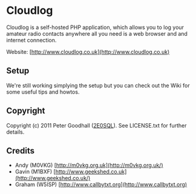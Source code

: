 # Cloudlog

Cloudlog is a self-hosted PHP application, which allows you to log your amateur radio contacts anywhere all you need is a web browser and and internet connection.

Website: [http://www.cloudlog.co.uk](http://www.cloudlog.co.uk)

## Setup

We're still working simplying the setup but you can check out the Wiki for some useful tips and howtos.

## Copyright

Copyright (c) 2011 Peter Goodhall ([2E0SQL](http://www.m3php.com)). See LICENSE.txt for further details.

## Credits

* Andy (M0VKG)		[http://m0vkg.org.uk](http://m0vkg.org.uk/)
* Gavin (M1BXF)		[http://www.geekshed.co.uk](http://www.geekshed.co.uk/)
* Graham (W5ISP)	[http://www.callbytxt.org](http://www.callbytxt.org)